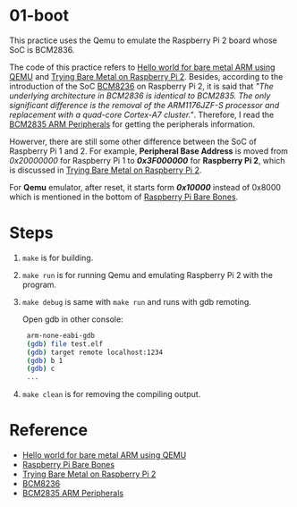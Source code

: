 # 01-boot

This practice uses the Qemu to emulate the Raspberry Pi 2 board whose SoC is BCM2836.

The code of this practice refers to [Hello world for bare metal ARM using QEMU](https://balau82.wordpress.com/2010/02/28/hello-world-for-bare-metal-arm-using-qemu/) and [Trying Bare Metal on Raspberry Pi 2](https://www.raspberrypi.org/forums/viewtopic.php?f=72&t=98904).
Besides, according to the introduction of the SoC [BCM8236](https://www.raspberrypi.org/documentation/hardware/raspberrypi/bcm2836/README.md) on Raspberry Pi 2, it is said that *"The underlying architecture in BCM2836 is identical to BCM2835. The only significant difference is the removal of the ARM1176JZF-S processor and replacement with a quad-core Cortex-A7 cluster."*.  Therefore, I read the [BCM2835 ARM Peripherals](https://www.raspberrypi.org/documentation/hardware/raspberrypi/bcm2835/BCM2835-ARM-Peripherals.pdf) for getting the peripherals information.

Howerver, there are still some other difference between the SoC of Raspberry Pi 1 and 2.
For example, __Peripheral Base Address__ is moved from *0x20000000* for Raspberry Pi 1 to __*0x3F000000*__ for __Raspberry Pi 2__, which is discussed in [Trying Bare Metal on Raspberry Pi 2](https://www.raspberrypi.org/forums/viewtopic.php?f=72&t=98904).

For __Qemu__ emulator, after reset, it starts form __*0x10000*__ instead of 0x8000 which is mentioned in the bottom of [Raspberry Pi Bare Bones](http://wiki.osdev.org/Raspberry_Pi_Bare_Bones).

# Steps

1. ```make``` is for building.
2. ```make run``` is for running Qemu and emulating Raspberry Pi 2 with the program.
3. ```make debug``` is same with ```make run``` and runs with gdb remoting.
   
   Open gdb in other console:
   ```sh
   	arm-none-eabi-gdb
	(gdb) file test.elf
	(gdb) target remote localhost:1234
	(gdb) b 1
	(gdb) c
	...
   ```
4. ```make clean``` is for removing the compiling output.

# Reference

* [Hello world for bare metal ARM using QEMU](https://balau82.wordpress.com/2010/02/28/hello-world-for-bare-metal-arm-using-qemu/)
* [Raspberry Pi Bare Bones](http://wiki.osdev.org/Raspberry_Pi_Bare_Bones)
* [Trying Bare Metal on Raspberry Pi 2](https://www.raspberrypi.org/forums/viewtopic.php?f=72&t=98904)
* [BCM8236](https://www.raspberrypi.org/documentation/hardware/raspberrypi/bcm2836/README.md)
* [BCM2835 ARM Peripherals](https://www.raspberrypi.org/documentation/hardware/raspberrypi/bcm2835/BCM2835-ARM-Peripherals.pdf)
